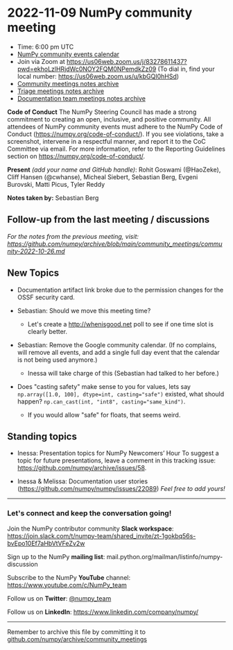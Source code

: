 # 2022-11-09 NumPy community meeting


- Time: 6:00 pm UTC
- [NumPy community events calendar](https://scientific-python.org/calendars/)
- Join via Zoom at https://us06web.zoom.us/j/83278611437?pwd=ekhoLzlHRjdWc0NOY2FQM0NPemdkZz09 (To dial in, find your local number: https://us06web.zoom.us/u/kbGQI0hHSd)
- [Community meetings notes archive](https://github.com/numpy/archive/tree/main/community_meetings)
- [Triage meetings notes archive](https://github.com/numpy/archive/tree/master/triage_meetings)
- [Documentation team meetings notes archive](https://github.com/numpy/archive/tree/main/docs_team_meetings)

**Code of Conduct**
The NumPy Steering Council has made a strong commitment to creating an open, inclusive, and positive community. 
All attendees of NumPy community events must adhere to the NumPy Code of Conduct (https://numpy.org/code-of-conduct/). 
If you see violations, take a screenshot, intervene in a respectful manner, and report it to the CoC Committee via email. For more information, refer to the Reporting Guidelines section on https://numpy.org/code-of-conduct/.


**Present** *(add your name and GitHub handle)*: Rohit Goswami (@HaoZeke), Cliff Hansen (@cwhanse), Micheal Siebert, Sebastian Berg, Evgeni Burovski, Matti Picus, Tyler Reddy

**Notes taken by:** Sebastian Berg

## Follow-up from the last meeting / discussions

_For the notes from the previous meeting, visit: https://github.com/numpy/archive/blob/main/community_meetings/community-2022-10-26.md_


## New Topics

- Documentation artifact link broke due to the permission changes for the OSSF security card.
   

- Sebastian: Should we move this meeting time? 
  - Let's create a http://whenisgood.net poll to see if one time slot is clearly better.

- Sebastian: Remove the Google community calendar.  (If no complains, will remove all events, and add a single full day event that the calendar is not being used anymore.)
  - Inessa will take charge of this (Sebastian had talked to her before.)

- Does "casting safety" make sense to you for values, lets say `np.array([1.0, 100], dtype=int, casting="safe")` existed, what should happen? `np.can_cast(int, "int8", casting="same_kind")`.
  - If you would allow "safe" for floats, that seems weird.



## Standing topics

- Inessa: Presentation topics for NumPy Newcomers’ Hour 
To suggest a topic for future presentations, leave a comment in this tracking issue: https://github.com/numpy/archive/issues/58.

- Inessa & Melissa: Documentation user stories (https://github.com/numpy/numpy/issues/22089)
*Feel free to add yours!*



---

### Let's connect and keep the conversation going!
Join the NumPy contributor community **Slack workspace**: https://join.slack.com/t/numpy-team/shared_invite/zt-1gokbq56s-bvEpo10Ef7aHbVtVFeZv2w

Sign up to the NumPy **mailing list**: mail.python.org/mailman/listinfo/numpy-discussion

Subscribe to the NumPy **YouTube** channel: https://www.youtube.com/c/NumPy_team

Follow us on **Twitter**: [@numpy_team](https://twitter.com/numpy_team)

Follow us on **LinkedIn**: https://www.linkedin.com/company/numpy/

---
Remember to archive this file by committing it to [github.com/numpy/archive/community_meetings](https://github.com/numpy/archive/tree/main/community_meetings)
